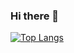 ### Hi there 👋


[![Top Langs](https://github-readme-stats.vercel.app/api/top-langs/?username=YASinger&layout=compact)](https://github.com/anuraghazra/github-readme-stats)
